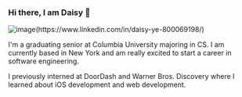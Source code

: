 ### Hi there, I am Daisy 👋
![image(https://www.linkedin.com/in/daisy-ye-800069198/)](https://img.shields.io/badge/LinkedIn-0077B5?style=for-the-badge&logo=linkedin&logoColor=white)

I'm a graduating senior at Columbia University majoring in CS. I am currently based in New York and am really excited to start a career in software engineering. 

I previously interned at DoorDash and Warner Bros. Discovery where I learned about iOS development and web development. 
